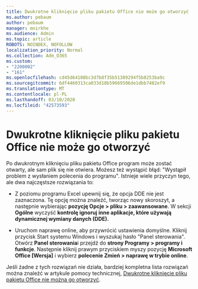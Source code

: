 ```yaml
---
title: Dwukrotne kliknięcie pliku pakietu Office nie może go otworzyć
ms.author: pebaum
author: pebaum
manager: mnirkhe
ms.audience: Admin
ms.topic: article
ROBOTS: NOINDEX, NOFOLLOW
localization_priority: Normal
ms.collection: Adm_O365
ms.custom:
- "2200002"
- "161"
ms.openlocfilehash: cd45d64108bc3d7b8f35b51389294f5b8253ba9c
ms.sourcegitcommit: 6df4460313ca033d18b59669506de1dbb7482ef9
ms.translationtype: MT
ms.contentlocale: pl-PL
ms.lasthandoff: 03/10/2020
ms.locfileid: "42573593"
---
```

# <a name="double-clicking-an-office-file-fails-to-open-it"></a>Dwukrotne kliknięcie pliku pakietu Office nie może go otworzyć

Po dwukrotnym kliknięciu pliku pakietu Office program może zostać otwarty, ale sam plik się nie otwiera. Możesz też wystąpić błąd: "Wystąpił problem z wysłaniem polecenia do programu". Istnieje wiele przyczyn tego, ale dwa najczęstsze rozwiązania to:

- Z poziomu programu Excel upewnij się, że opcja DDE nie jest zaznaczona. Tę opcję można znaleźć, tworząc nowy skoroszyt, a następnie wybierając **pozycję Opcje > pliku > zaawansowane**. W sekcji **Ogólne** wyczyść **kontrolę ignoruj inne aplikacje, które używają dynamicznej wymiany danych (DDE).**

- Uruchom naprawę online, aby przywrócić ustawienia domyślne. Kliknij przycisk Start systemu Windows i wyszukaj hasło "Panel sterowania". Otwórz **Panel sterowania**i przejdź do **strony Programy > programy i funkcje**. Następnie kliknij prawym przyciskiem myszy pozycję **Microsoft Office [Wersja]** i wybierz **polecenie Zmień > naprawę w trybie online**.

Jeśli żadne z tych rozwiązań nie działa, bardziej kompletna lista rozwiązań można znaleźć w artykule pomocy technicznej, [Dwukrotne kliknięcie pliku pakietu Office nie można go otworzyć](https://support.office.com/article/Double-clicking-an-Office-file-fails-to-open-it-1e9c0ad9-34c8-4440-a42e-d30186b29ed6).
